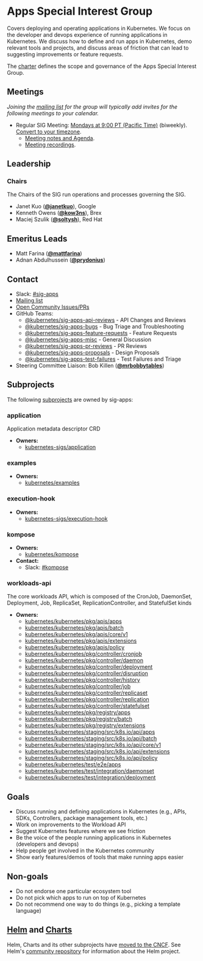 <!---
This is an autogenerated file!

Please do not edit this file directly, but instead make changes to the
sigs.yaml file in the project root.

To understand how this file is generated, see https://git.k8s.io/community/generator/README.md
--->
# Apps Special Interest Group

Covers deploying and operating applications in Kubernetes. We focus on the developer and devops experience of running applications in Kubernetes. We discuss how to define and run apps in Kubernetes, demo relevant tools and projects, and discuss areas of friction that can lead to suggesting improvements or feature requests.

The [charter](charter.md) defines the scope and governance of the Apps Special Interest Group.

## Meetings
*Joining the [mailing list](https://groups.google.com/forum/#!forum/kubernetes-sig-apps) for the group will typically add invites for the following meetings to your calendar.*
* Regular SIG Meeting: [Mondays at 9:00 PT (Pacific Time)](https://zoom.us/j/739385290?pwd=ekVmNGRjT214MGJkY1JUUUpPMVlJUT09) (biweekly). [Convert to your timezone](http://www.thetimezoneconverter.com/?t=9:00&tz=PT%20%28Pacific%20Time%29).
  * [Meeting notes and Agenda](https://docs.google.com/document/d/1LZLBGW2wRDwAfdBNHJjFfk9CFoyZPcIYGWU7R1PQ3ng/edit#).
  * [Meeting recordings](https://www.youtube.com/playlist?list=PL69nYSiGNLP2LMq7vznITnpd2Fk1YIZF3).

## Leadership

### Chairs
The Chairs of the SIG run operations and processes governing the SIG.

* Janet Kuo (**[@janetkuo](https://github.com/janetkuo)**), Google
* Kenneth Owens (**[@kow3ns](https://github.com/kow3ns)**), Brex
* Maciej Szulik (**[@soltysh](https://github.com/soltysh)**), Red Hat

## Emeritus Leads

* Matt Farina (**[@mattfarina](https://github.com/mattfarina)**)
* Adnan Abdulhussein (**[@prydonius](https://github.com/prydonius)**)

## Contact
- Slack: [#sig-apps](https://kubernetes.slack.com/messages/sig-apps)
- [Mailing list](https://groups.google.com/forum/#!forum/kubernetes-sig-apps)
- [Open Community Issues/PRs](https://github.com/kubernetes/community/labels/sig%2Fapps)
- GitHub Teams:
    - [@kubernetes/sig-apps-api-reviews](https://github.com/orgs/kubernetes/teams/sig-apps-api-reviews) - API Changes and Reviews
    - [@kubernetes/sig-apps-bugs](https://github.com/orgs/kubernetes/teams/sig-apps-bugs) - Bug Triage and Troubleshooting
    - [@kubernetes/sig-apps-feature-requests](https://github.com/orgs/kubernetes/teams/sig-apps-feature-requests) - Feature Requests
    - [@kubernetes/sig-apps-misc](https://github.com/orgs/kubernetes/teams/sig-apps-misc) - General Discussion
    - [@kubernetes/sig-apps-pr-reviews](https://github.com/orgs/kubernetes/teams/sig-apps-pr-reviews) - PR Reviews
    - [@kubernetes/sig-apps-proposals](https://github.com/orgs/kubernetes/teams/sig-apps-proposals) - Design Proposals
    - [@kubernetes/sig-apps-test-failures](https://github.com/orgs/kubernetes/teams/sig-apps-test-failures) - Test Failures and Triage
- Steering Committee Liaison: Bob Killen (**[@mrbobbytables](https://github.com/mrbobbytables)**)

## Subprojects

The following [subprojects][subproject-definition] are owned by sig-apps:
### application
Application metadata descriptor CRD
- **Owners:**
  - [kubernetes-sigs/application](https://github.com/kubernetes-sigs/application/blob/master/OWNERS)
### examples
- **Owners:**
  - [kubernetes/examples](https://github.com/kubernetes/examples/blob/master/OWNERS)
### execution-hook
- **Owners:**
  - [kubernetes-sigs/execution-hook](https://github.com/kubernetes-sigs/execution-hook/blob/master/OWNERS)
### kompose
- **Owners:**
  - [kubernetes/kompose](https://github.com/kubernetes/kompose/blob/master/OWNERS)
- **Contact:**
  - Slack: [#kompose](https://kubernetes.slack.com/messages/kompose)
### workloads-api
The core workloads API, which is composed of the CronJob, DaemonSet, Deployment, Job, ReplicaSet, ReplicationController, and StatefulSet kinds
- **Owners:**
  - [kubernetes/kubernetes/pkg/apis/apps](https://github.com/kubernetes/kubernetes/blob/master/pkg/apis/apps/OWNERS)
  - [kubernetes/kubernetes/pkg/apis/batch](https://github.com/kubernetes/kubernetes/blob/master/pkg/apis/batch/OWNERS)
  - [kubernetes/kubernetes/pkg/apis/core/v1](https://github.com/kubernetes/kubernetes/blob/master/pkg/apis/core/v1/OWNERS)
  - [kubernetes/kubernetes/pkg/apis/extensions](https://github.com/kubernetes/kubernetes/blob/master/pkg/apis/extensions/OWNERS)
  - [kubernetes/kubernetes/pkg/apis/policy](https://github.com/kubernetes/kubernetes/blob/master/pkg/apis/policy/OWNERS)
  - [kubernetes/kubernetes/pkg/controller/cronjob](https://github.com/kubernetes/kubernetes/blob/master/pkg/controller/cronjob/OWNERS)
  - [kubernetes/kubernetes/pkg/controller/daemon](https://github.com/kubernetes/kubernetes/blob/master/pkg/controller/daemon/OWNERS)
  - [kubernetes/kubernetes/pkg/controller/deployment](https://github.com/kubernetes/kubernetes/blob/master/pkg/controller/deployment/OWNERS)
  - [kubernetes/kubernetes/pkg/controller/disruption](https://github.com/kubernetes/kubernetes/blob/master/pkg/controller/disruption/OWNERS)
  - [kubernetes/kubernetes/pkg/controller/history](https://github.com/kubernetes/kubernetes/blob/master/pkg/controller/history/OWNERS)
  - [kubernetes/kubernetes/pkg/controller/job](https://github.com/kubernetes/kubernetes/blob/master/pkg/controller/job/OWNERS)
  - [kubernetes/kubernetes/pkg/controller/replicaset](https://github.com/kubernetes/kubernetes/blob/master/pkg/controller/replicaset/OWNERS)
  - [kubernetes/kubernetes/pkg/controller/replication](https://github.com/kubernetes/kubernetes/blob/master/pkg/controller/replication/OWNERS)
  - [kubernetes/kubernetes/pkg/controller/statefulset](https://github.com/kubernetes/kubernetes/blob/master/pkg/controller/statefulset/OWNERS)
  - [kubernetes/kubernetes/pkg/registry/apps](https://github.com/kubernetes/kubernetes/blob/master/pkg/registry/apps/OWNERS)
  - [kubernetes/kubernetes/pkg/registry/batch](https://github.com/kubernetes/kubernetes/blob/master/pkg/registry/batch/OWNERS)
  - [kubernetes/kubernetes/pkg/registry/extensions](https://github.com/kubernetes/kubernetes/blob/master/pkg/registry/extensions/OWNERS)
  - [kubernetes/kubernetes/staging/src/k8s.io/api/apps](https://github.com/kubernetes/kubernetes/blob/master/staging/src/k8s.io/api/apps/OWNERS)
  - [kubernetes/kubernetes/staging/src/k8s.io/api/batch](https://github.com/kubernetes/kubernetes/blob/master/staging/src/k8s.io/api/batch/OWNERS)
  - [kubernetes/kubernetes/staging/src/k8s.io/api/core/v1](https://github.com/kubernetes/kubernetes/blob/master/staging/src/k8s.io/api/core/v1/OWNERS)
  - [kubernetes/kubernetes/staging/src/k8s.io/api/extensions](https://github.com/kubernetes/kubernetes/blob/master/staging/src/k8s.io/api/extensions/OWNERS)
  - [kubernetes/kubernetes/staging/src/k8s.io/api/policy](https://github.com/kubernetes/kubernetes/blob/master/staging/src/k8s.io/api/policy/OWNERS)
  - [kubernetes/kubernetes/test/e2e/apps](https://github.com/kubernetes/kubernetes/blob/master/test/e2e/apps/OWNERS)
  - [kubernetes/kubernetes/test/integration/daemonset](https://github.com/kubernetes/kubernetes/blob/master/test/integration/daemonset/OWNERS)
  - [kubernetes/kubernetes/test/integration/deployment](https://github.com/kubernetes/kubernetes/blob/master/test/integration/deployment/OWNERS)

[subproject-definition]: https://github.com/kubernetes/community/blob/master/governance.md#subprojects
<!-- BEGIN CUSTOM CONTENT -->

## Goals

* Discuss running and defining applications in Kubernetes (e.g., APIs, SDKs, Controllers, package management tools, etc.)
* Work on improvements to the Workload API
* Suggest Kubernetes features where we see friction
* Be the voice of the people running applications in Kubernetes (developers and devops)
* Help people get involved in the Kubernetes community
* Show early features/demos of tools that make running apps easier

## Non-goals

* Do not endorse one particular ecosystem tool
* Do not pick which apps to run on top of Kubernetes
* Do not recommend one way to do things (e.g., picking a template language)

## [Helm](https://helm.sh) and [Charts](https://github.com/kubernetes/charts)

Helm, Charts and its other subprojects have [moved to the CNCF](https://github.com/cncf/toc/blob/main/proposals/incubation/helm.adoc).
See Helm's [community repository](https://github.com/kubernetes-helm/community) for information about the Helm project.

<!-- END CUSTOM CONTENT -->
